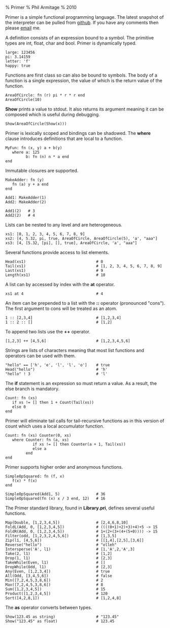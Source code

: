 % Primer
% Phil Armitage
% 2010

Primer is a simple functional programming language. The latest snapshot of the interpreter can be pulled from [github](http://github.com/parmitage/primer). If you have any comments then please [email](mailto:philip.armitage@gmail.com) me.

A definition consists of an expression bound to a symbol. The primitive types are int, float, char and bool. Primer is dynamically typed.

    large: 123456
    pi: 3.14159
    letter: 'f'
    happy: true

Functions are first class so can also be bound to symbols. The body of a function is a single expression, the value of which is the return value of the function.

    AreaOfCircle: fn (r) pi * r * r end
    AreaOfCircle(10)

__Show__ prints a value to stdout. It also returns its argument meaning it can be composed which is useful during debugging.

    Show(AreaOfCircle(Show(x)))

Primer is lexically scoped and bindings can be shadowed. The __where__ clause introduces definitions that are local to a function.

    MyFun: fn (x, y) a + b(y)
       where a: 125
             b: fn (n) n * a end
    end

Immutable closures are supported.

    MakeAdder: fn (y)
       fn (a) y + a end
    end

    Add1: MakeAdder(1)
    Add2: MakeAdder(2)

    Add1(2)   # 3
    Add2(2)   # 4

Lists can be nested to any level and are heterogeneous.

    xs1: [0, 1, 2, 3, 4, 5, 6, 7, 8, 9]
    xs2: [4, 5.32, pi, true, AreaOfCircle, AreaOfCircle(5), 'a', "aaa"]
    xs3: [4, [5.32, [pi], [], true], AreaOfCircle, 'a', "aaa"]

Several functions provide access to list elements.
 
    Head(xs1)                               # 0
    Tail(xs1)                               # [1, 2, 3, 4, 5, 6, 7, 8, 9]
    Last(xs1)                               # 9
    Length(xs1)                             # 10

A list can by accessed by index with the __at__ operator.

    xs1 at 4                                # 4

An item can be prepended to a list with the __::__ operator (pronounced "cons"). The first argument to cons will be treated as an atom.

    1 :: [2,3,4]                            # [1,2,3,4]
    1 :: 2 :: []                            # [1,2]

To append two lists use the __++__ operator.

    [1,2,3] ++ [4,5,6]                      # [1,2,3,4,5,6]

Strings are lists of characters meaning that most list functions and operators can be used with them.

    "hello" == ['h', 'e', 'l', 'l', 'o']    # true
    Head("hello")                           # 'h'
    "hello" ! 3                             # 'l'

The __if__ statement is an expression so must return a value. As a result, the else branch is mandatory.

    Count: fn (xs)
       if xs != [] then 1 + Count(Tail(xs))
       else 0
    end

Primer will eliminate tail calls for tail-recursive functions as in this version of count which uses a local accumulator function.

    Count: fn (xs) Counter(0, xs)
       where Counter: fn (a, xs)
                if xs != [] then Counter(a + 1, Tail(xs))
                else a
             end
    end

Primer supports higher order and anonymous functions.

    SimpleOpSquared: fn (f, x)
       f(x) * f(x)
    end

    SimpleOpSquared(Add1, 5)                # 36
    SimpleOpSquared(fn (x) x / 3 end, 12)   # 16

The Primer standard library, found in __Library.pri__, defines several useful functions.

    Map(Double, [1,2,3,4,5])                # [2,4,6,8,10]
    FoldL(Add, 0, [1,2,3,4,5])              # ((((0+1)+2)+3)+4)+5 -> 15
    FoldR(Add, 0, [1,2,3,4,5])              # 1+(2+(3+(4+(5+0)))) -> 15
    Filter(odd, [1,2,3,2,4,5,6])            # [1,3,5]
    Zip(l1, [4,5,6])                        # [[1,4],[2,5],[3,6]]
    Reverse("hello")                        # "olleh"
    Intersperse('A', l1)                    # [1,'A',2,'A',3]
    Take(2, l1)                             # [1,2]
    Drop(1, l1)                             # [2,3]
    TakeWhile(Even, l1)                     # []
    DropWhile(Odd, l1)                      # [2,3]
    Any(Even, [1,2,3,4])                    # true
    All(Odd, [3,4,5,6])                     # false
    Min([7,2,4,5,3,8,6])                    # 2
    Max([7,2,4,5,3,8,6])                    # 8
    Sum([1,2,3,4,5])                        # 15
    Product([1,2,3,4,5])                    # 120
    Sort([4,2,8,1])                         # [1,2,4,8]

The __as__ operator converts between types.

    Show(123.45 as string)                  # "123.45"
    Show("123.45" as float)                 # 123.45